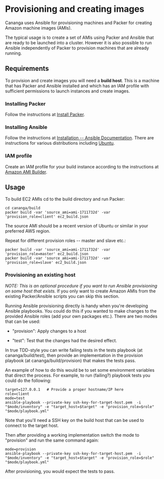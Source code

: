 # Provisioning and creating images #

Cananga uses Ansible for provisioning machines and Packer for creating Amazon
machine images (AMIs).

The typical usage is to create a set of AMIs using Packer and Ansible that are
ready to be launched into a cluster.  However it is also possible to run
Ansible independently of Packer to provision machines that are already running.


## Requirements ##

To provision and create images you will need a **build host**.  This is a
machine that has Packer and Ansible installed and which has an IAM profile with
sufficient permissions to launch instances and create images.


### Installing Packer ###

Follow the instructions at [Install
Packer](https://packer.io/docs/installation.html).


### Installing Ansible ###

Follow the instructions at [Installation -- Ansible
Documentation](http://docs.ansible.com/intro_installation.html).  There are
instructions for various distributions including
[Ubuntu](http://docs.ansible.com/intro_installation.html#latest-releases-via-apt-ubuntu).


### IAM profile ###

Create an IAM profile for your build instance according to the instructions at
[Amazon AMI Builder](https://packer.io/docs/builders/amazon.html).


## Usage ##

To build EC2 AMIs cd to the build directory and run Packer:

    cd cananga/build
    packer build -var 'source_ami=ami-1711732d' -var 'provision_role=client' ec2_build.json

The source AMI should be a recent version of Ubuntu or similar in your
preferred AWS region.

Repeat for different provision roles -- master and slave etc.:
    
    packer build -var 'source_ami=ami-1711732d' -var 'provision_role=master' ec2_build.json
    packer build -var 'source_ami=ami-1711732d' -var 'provision_role=slave' ec2_build.json


### Provisioning an existing host ###

*NOTE: This is an optional procedure if you want to run Ansible provisioning on
some host that exists.*  If you only want to create Amazon AMIs from the
existing Packer/Ansible scripts you can skip this section.

Running Ansible provisioning directly is handy when you're developing Ansible
playbooks.  You could do this if you wanted to make changes to the provided
Ansible roles (add your own packages etc.).  There are two modes that can be
used:

* "provision": Apply changes to a host 

* "test": Test that the changes had the desired effect.

In true TDD-style you can write failing tests in the tests playbook (at
cananga/build/test), then provide an implementation in the provision playbook
(at cananga/build/provision) that makes the tests pass.

An example of how to do this would be to set some environment variables that
direct the process.  For example, to run (failing?) playbook tests you could do
the following:

    target=127.0.0.1   # Provide a proper hostname/IP here
    role=client
    mode=test
    ansible-playbook --private-key ssh-key-for-target-host.pem  -i "$mode/inventory" -e "target_host=$target" -e "provision_role=$role" "$mode/playbook.yml"

Note that you'll need a SSH key on the build host that can be used to connect
to the target host.

Then after providing a working implementation switch the mode to "provision"
and run the same command again:

    mode=provision
    ansible-playbook --private-key ssh-key-for-target-host.pem  -i "$mode/inventory" -e "target_host=$target" -e "provision_role=$role" "$mode/playbook.yml"

After provisioning, you would expect the tests to pass.

